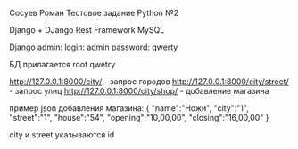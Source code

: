Сосуев Роман
Тестовое задание Python №2

Django + DJango Rest Framework
MySQL

Django admin:
login: admin
password: qwerty

БД прилагается
root
qwetry





http://127.0.0.1:8000/city/ - запрос городов
http://127.0.0.1:8000/city/street/ - запрос улиц
http://127.0.0.1:8000/city/shop/ - добавление магазина 

пример json добавления магазина:
{
 "name":"Ножи",
 "city":"1",
 "street":"1",
 "house":"54",
 "opening":"10,00,00",
 "closing":"16,00,00"
}

city и street указываются id
